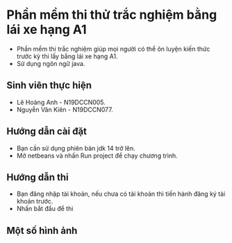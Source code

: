 # Phần mềm thi thử trắc nghiệm bằng lái xe hạng A1
- Phần mềm thi trắc nghiệm giúp mọi người có thể ôn luyện kiến thức trước kỳ thi lấy bằng lái xe hạng A1.
- Sử dụng ngôn ngữ java.
## Sinh viên thực hiện
- Lê Hoàng Anh - N19DCCN005.
- Nguyễn Văn Kiên - N19DCCN077.
## Hướng dẫn cài đặt
- Bạn cần sử dụng phiên bản jdk 14 trở lên.
- Mở netbeans và nhấn Run project để chạy chương trình.
## Hướng dẫn thi
- Bạn đăng nhập tài khoản, nếu chưa có tài khoản thì tiến hành đăng ký tài khoản trước.
- Nhấn bắt đầu để thi
## Một số hình ảnh